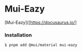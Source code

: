 # Mui-Eazy

 [Mui-Eazy]([https://docusaurus.io/]

### Installation

```
$ pnpm add @mui/material mui-eazy
```

